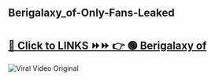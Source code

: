 
 ## Berigalaxy_of-Only-Fans-Leaked

# <h2><a href="https://clipsfans.com/Berigalaxy_of&ref=git">🔗 Click to LINKS ⏩⏩ 👉 🟢 Berigalaxy of </a></h2>

<a href="https://clipsfans.com/Berigalaxy_of&ref=git" rel="nofollow" data-target="animated-image.originalLink"><img src="https://i.ibb.co.com/xMMVF88/686577567.gif" alt="Viral Video Original" style="max-width: 100%; display: inline-block;" data-target="animated-image.originalImage"></a>
